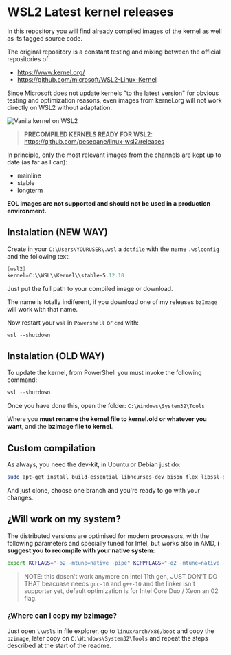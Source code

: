 # WSL2 Latest kernel releases

In this repository you will find already compiled images of the kernel as well as its tagged source code.

The original repository is a constant testing and mixing between the official repositories of:

- https://www.kernel.org/
- https://github.com/microsoft/WSL2-Linux-Kernel

Since Microsoft does not update kernels "to the latest version" for obvious testing and optimization reasons, even images from kernel.org will not work directly on WSL2 without adaptation.

![Vanila kernel on WSL2](https://user-images.githubusercontent.com/47398995/124501290-8f726e80-ddc1-11eb-8116-9bd5abd4d69e.png)

> **PRECOMPILED KERNELS READY FOR WSL2**: https://github.com/peseoane/linux-wsl2/releases

In principle, only the most relevant images from the channels are kept up to date (as far as I can):

- mainline
- stable
- longterm

**EOL images are not supported and should not be used in a production environment.**

## Instalation (NEW WAY)
Create in your `C:\Users\YOURUSER\.wsl` a `dotfile` with the name `.wslconfig` and the following text:

```powershell
[wsl2]
kernel=C:\\WSL\\Kernel\\stable-5.12.10
```

Just put the full path to your compiled image or download.

The name is totally indiferent, if you download one of my releases `bzImage` will work with that name.

Now restart your `wsl` in `Powershell` or `cmd` with:

```powerhsell
wsl --shutdown
```

## Instalation (OLD WAY)

To update the kernel, from PowerShell you must invoke the following command:

```powershell
wsl --shutdown
```
Once you have done this, open the folder: `C:\Windows\System32\Tools`

Where you **must rename the kernel file to kernel.old or whatever you want**, and the **bzimage file to kernel**.

## Custom compilation

As always, you need the dev-kit, in Ubuntu or Debian just do:

```bash
sudo apt-get install build-essential libncurses-dev bison flex libssl-dev libelf-dev
```

And just clone, choose one branch and you're ready to go with your changes.

## ¿Will work on my system?

The distributed versions are optimised for modern processors, with the following parameters and specially tuned for Intel, but works also in AMD, **i suggest you to recompile with your native system:**

```bash
export KCFLAGS="-o2 -mtune=native -pipe" KCPPFLAGS="-o2 -mtune=native -pipe make all"
```

> NOTE: this dosen't work anymore on Intel 11th gen, JUST DON'T DO THAT beacuase needs `gcc-10` and `g++-10` and the linker isn't supporter yet, default optimization is for Intel Core Duo / Xeon an 02 flag.

### ¿Where can i copy my bzimage?

Just open `\\wsl$` in file explorer, go to `linux/arch/x86/boot` and copy the `bzimage`, later copy on `C:\Windows\System32\Tools` and repeat the steps described at the start of the readme.
